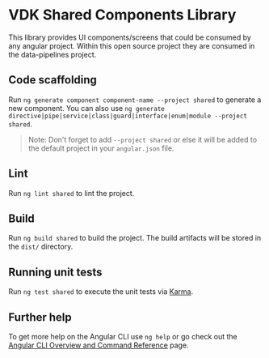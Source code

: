 # VDK Shared Components Library

This library provides UI components/screens that could be consumed by any angular project.
Within this open source project they are consumed in the data-pipelines project.

## Code scaffolding


Run `ng generate component component-name --project shared` to generate a new component. You can also use `ng generate directive|pipe|service|class|guard|interface|enum|module --project shared`.
> Note: Don't forget to add `--project shared` or else it will be added to the default project in your `angular.json` file.

## Lint

Run `ng lint shared` to lint the project.

## Build

Run `ng build shared` to build the project. The build artifacts will be stored in the `dist/` directory.

## Running unit tests

Run `ng test shared` to execute the unit tests via [Karma](https://karma-runner.github.io).

## Further help

To get more help on the Angular CLI use `ng help` or go check out the [Angular CLI Overview and Command Reference](https://angular.io/cli) page.

